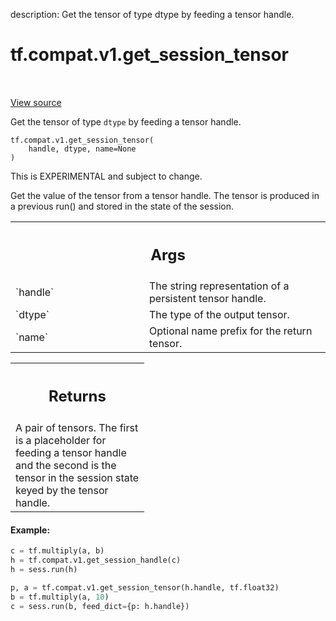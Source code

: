 description: Get the tensor of type dtype by feeding a tensor handle.

<div itemscope itemtype="http://developers.google.com/ReferenceObject">
<meta itemprop="name" content="tf.compat.v1.get_session_tensor" />
<meta itemprop="path" content="Stable" />
</div>

# tf.compat.v1.get_session_tensor

<!-- Insert buttons and diff -->

<table class="tfo-notebook-buttons tfo-api nocontent" align="left">

</table>

<a target="_blank" href="/code/stable/tensorflow/python/ops/session_ops.py">View source</a>



Get the tensor of type `dtype` by feeding a tensor handle.

<pre class="devsite-click-to-copy prettyprint lang-py tfo-signature-link">
<code>tf.compat.v1.get_session_tensor(
    handle, dtype, name=None
)
</code></pre>



<!-- Placeholder for "Used in" -->

This is EXPERIMENTAL and subject to change.

Get the value of the tensor from a tensor handle. The tensor
is produced in a previous run() and stored in the state of the
session.

<!-- Tabular view -->
 <table class="responsive fixed orange">
<colgroup><col width="214px"><col></colgroup>
<tr><th colspan="2"><h2 class="add-link">Args</h2></th></tr>

<tr>
<td>
`handle`
</td>
<td>
The string representation of a persistent tensor handle.
</td>
</tr><tr>
<td>
`dtype`
</td>
<td>
The type of the output tensor.
</td>
</tr><tr>
<td>
`name`
</td>
<td>
Optional name prefix for the return tensor.
</td>
</tr>
</table>



<!-- Tabular view -->
 <table class="responsive fixed orange">
<colgroup><col width="214px"><col></colgroup>
<tr><th colspan="2"><h2 class="add-link">Returns</h2></th></tr>
<tr class="alt">
<td colspan="2">
A pair of tensors. The first is a placeholder for feeding a
tensor handle and the second is the tensor in the session state
keyed by the tensor handle.
</td>
</tr>

</table>



#### Example:



```python
c = tf.multiply(a, b)
h = tf.compat.v1.get_session_handle(c)
h = sess.run(h)

p, a = tf.compat.v1.get_session_tensor(h.handle, tf.float32)
b = tf.multiply(a, 10)
c = sess.run(b, feed_dict={p: h.handle})
```